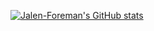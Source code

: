 [![Jalen-Foreman's GitHub stats](https://github-readme-stats.vercel.app/api?username=yourUserName)](https://github.com/yourUserName/github-readme-stats)
